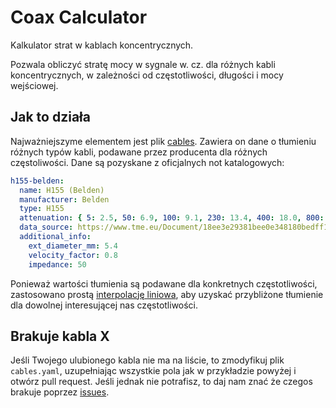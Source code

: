 # Coax Calculator

Kalkulator strat w kablach koncentrycznych.

Pozwala obliczyć stratę mocy w sygnale w. cz. dla różnych kabli koncentrycznych, w zależności od częstotliwości, długości i mocy wejściowej.

## Jak to działa

Najważniejszyme elementem jest plik [cables](cables.yaml). Zawiera on dane o tłumieniu różnych typów kabli, podawane przez producenta dla różnych częstoliwości. Dane są pozyskane z oficjalnych not katalogowych:

```yaml
h155-belden:
  name: H155 (Belden)
  manufacturer: Belden
  type: H155
  attenuation: { 5: 2.5, 50: 6.9, 100: 9.1, 230: 13.4, 400: 18.0, 800: 26.1, 862: 27.3, 1000: 29.6, 1350: 34.9, 1750: 40.3, 2150: 46.0, 2400: 49.1, 3000: 56.3, 4200: 69.1, 5800: 75.1, 5400: 80.8, 6000: 86.5 }
  data_source: https://www.tme.eu/Document/18ee3e29381bee0e348180bedff1050b/H155BK_EN.PDF
  additional_info:
    ext_diameter_mm: 5.4
    velocity_factor: 0.8
    impedance: 50
```

Ponieważ wartości tłumienia są podawane dla konkretnych częstotliwości, zastosowano prostą [interpolację liniowa](https://pl.wikipedia.org/wiki/Interpolacja_liniowa), aby uzyskać przybliżone tłumienie dla dowolnej interesującej nas częstotliwości.

## Brakuje kabla X

Jeśli Twojego ulubionego kabla nie ma na liście, to zmodyfikuj plik `cables.yaml`, uzupełniając wszystkie pola jak w przykładzie powyżej i otwórz pull request. Jeśli jednak nie potrafisz, to daj nam znać że czegos brakuje poprzez [issues](https://github.com/olgierd/coaxcalculator/issues/new).
